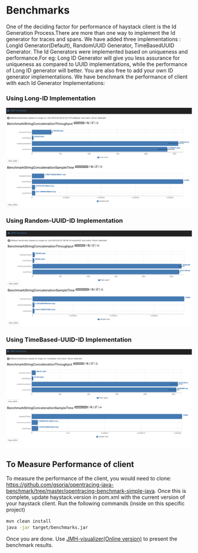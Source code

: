 # Benchmarks


One of the deciding factor for performance of haystack client is the Id Generation Process.There are more than one way to implement the Id generator for traces and spans. We have added three implementations : LongId Generator(Default), RandomUUID Generator, TimeBasedUUID Generator. The Id Generators were implemented based on uniqueness and performance.For eg:  Long ID Generator will give you less assurance for uniqueness as compared to UUID implementations, while the performance of Long ID generator will better. You are also free to add your own ID generator implementations.
We have benchmark the performance of client with each Id Generator Implementations:

### Using Long-ID Implementation
![Long-ID Implementation](longIDjmhvisulaizer.png)

### Using Random-UUID-ID Implementation
![Long-ID Implementation](randomuuid.png)

### Using TimeBased-UUID-ID Implementation
![Long-ID Implementation](timebaseduuid.png)


## To Measure Performance of client

To measure the performance of the client, you would need to clone: https://github.com/gsoria/opentracing-java-benchmark/tree/master/opentracing-benchmark-simple-java. Once this is complete, update haystack.version in pom.xml with the current version of your haystack client.
Run the following commands (inside on this specific project)

```bash
mvn clean install
java -jar target/benchmarks.jar
```

Once you are done. Use [JMH-visualizer(Online version)](http://jmh.morethan.io/) to present the benchmark results.
